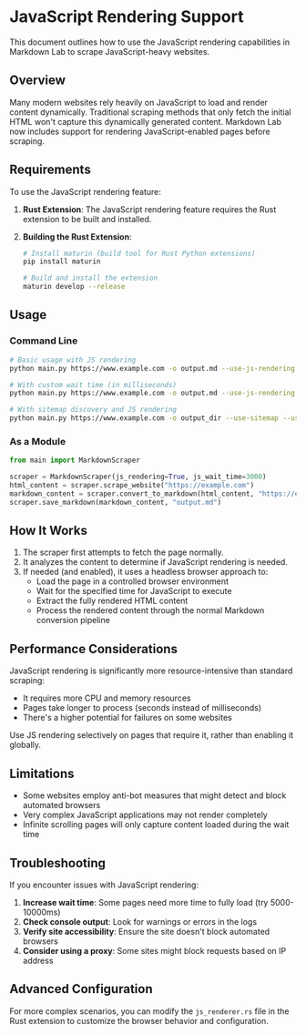 # JavaScript Rendering Support

This document outlines how to use the JavaScript rendering capabilities in Markdown Lab to scrape JavaScript-heavy websites.

## Overview

Many modern websites rely heavily on JavaScript to load and render content dynamically. Traditional scraping methods that only fetch the initial HTML won't capture this dynamically generated content. Markdown Lab now includes support for rendering JavaScript-enabled pages before scraping.

## Requirements

To use the JavaScript rendering feature:

1. **Rust Extension**: The JavaScript rendering feature requires the Rust extension to be built and installed.

2. **Building the Rust Extension**:

   ```bash
   # Install maturin (build tool for Rust Python extensions)
   pip install maturin

   # Build and install the extension
   maturin develop --release
   ```

## Usage

### Command Line

```bash
# Basic usage with JS rendering
python main.py https://www.example.com -o output.md --use-js-rendering

# With custom wait time (in milliseconds)
python main.py https://www.example.com -o output.md --use-js-rendering --js-wait-time 5000

# With sitemap discovery and JS rendering
python main.py https://www.example.com -o output_dir --use-sitemap --use-js-rendering
```

### As a Module

```python
from main import MarkdownScraper

scraper = MarkdownScraper(js_rendering=True, js_wait_time=3000)
html_content = scraper.scrape_website("https://example.com")
markdown_content = scraper.convert_to_markdown(html_content, "https://example.com")
scraper.save_markdown(markdown_content, "output.md")
```

## How It Works

1. The scraper first attempts to fetch the page normally.
2. It analyzes the content to determine if JavaScript rendering is needed.
3. If needed (and enabled), it uses a headless browser approach to:
   - Load the page in a controlled browser environment
   - Wait for the specified time for JavaScript to execute
   - Extract the fully rendered HTML content
   - Process the rendered content through the normal Markdown conversion pipeline

## Performance Considerations

JavaScript rendering is significantly more resource-intensive than standard scraping:

- It requires more CPU and memory resources
- Pages take longer to process (seconds instead of milliseconds)
- There's a higher potential for failures on some websites

Use JS rendering selectively on pages that require it, rather than enabling it globally.

## Limitations

- Some websites employ anti-bot measures that might detect and block automated browsers
- Very complex JavaScript applications may not render completely
- Infinite scrolling pages will only capture content loaded during the wait time

## Troubleshooting

If you encounter issues with JavaScript rendering:

1. **Increase wait time**: Some pages need more time to fully load (try 5000-10000ms)
2. **Check console output**: Look for warnings or errors in the logs
3. **Verify site accessibility**: Ensure the site doesn't block automated browsers
4. **Consider using a proxy**: Some sites might block requests based on IP address

## Advanced Configuration

For more complex scenarios, you can modify the `js_renderer.rs` file in the Rust extension to customize the browser behavior and configuration.
